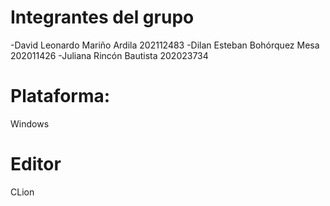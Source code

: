 # Integrantes del grupo
-David Leonardo Mariño Ardila   202112483
 -Dilan Esteban Bohórquez Mesa   202011426
 -Juliana Rincón Bautista        202023734
# Plataforma:
Windows
# Editor
CLion
